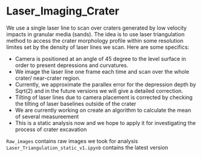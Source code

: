 # Laser_Imaging_Crater
We use a single laser line to scan over craters generated by low velocity impacts in granular media (sands). The idea is to use laser triangulation method to access the crater morphology profile within some resolution limites set by the density of laser lines we scan. Here are some specifics:

- Camera is positioned at an angle of 45 degree to the level surface in order to present depressions and curvatures.
- We image the laser line one frame each time and scan over the whole crater/ near-crater region. 
- Currently, we approximate the parallex error for the depression depth by Sqrt(2) and in the future versions we will give a detailed correction. 
- Tilting of laser lines due to camera placement is corrected by checking the tilting of laser baselines outside of the crater
- We are currently working on create an algorithm to calculate the mean of several measureement
- This is a static analysis now and we hope to apply it for investigating the process of crater excavation

`Raw_images` contains raw images we took for analysis\
`Laser_Triangulation_static_v1.ipynb` contains the latest version

